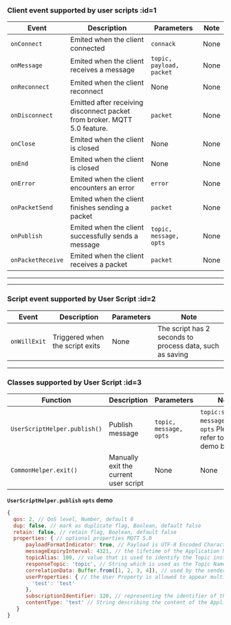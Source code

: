 ### Client event supported by user scripts :id=1

| Event             | Description                                                              | Parameters               | Note |
| ----------------- | ------------------------------------------------------------------------ | ------------------------ | ---- |
| `onConnect`       | Emited when the client connected                                         | `connack`                | None |
| `onMessage`       | Emited when the client receives a message                                | `topic, payload, packet` | None |
| `onReconnect`     | Emited when the client reconnect                                         | None                     | None |
| `onDisconnect`    | Emitted after receiving disconnect packet from broker. MQTT 5.0 feature. | `packet`                 | None |
| `onClose`         | Emited when the client is closed                                         | None                     | None |
| `onEnd`           | Emited when the client is closed                                         | None                     | None |
| `onError`         | Emited when the client encounters an error                               | `error`                  | None |
| `onPacketSend`    | Emited when the client finishes sending a packet                         | `packet`                 | None |
| `onPublish`       | Emited when the client successfully sends a message                      | `topic, message, opts`   | None |
| `onPacketReceive` | Emited when the client receives a packet                                 | `packet`                 | None |

---

---

### Script event supported by User Script :id=2

| Event        | Description                     | Parameters | Note                                                     |
| ------------ | ------------------------------- | ---------- | -------------------------------------------------------- |
| `onWillExit` | Triggered when the script exits | None       | The script has 2 seconds to process data, such as saving |

---

### Classes supported by User Script :id=3

| Function  | Description                           | Parameters             | Note                                                                    |
| --------- | ------------------------------------- | ---------------------- | ----------------------------------------------------------------------- |
| `UserScriptHelper.publish()` | Publish message                       | `topic, message, opts` | `topic:string`, `message:string`, `opts` Please refer to the demo below |
| `CommonHelper.exit()`    | Manually exit the current user script | None                   | None                                                                    |

**`UserScriptHelper.publish` `opts` demo**

```javascript
{
  qos: 2, // QoS level, Number, default 0
  dup: false, // mark as duplicate flag, Boolean, default false
  retain: false, // retain flag, Boolean, default false
  properties: { // optional properties MQTT 5.0
      payloadFormatIndicator: true, // Payload is UTF-8 Encoded Character Data or not boolean
      messageExpiryInterval: 4321, // the lifetime of the Application Message in seconds number
      topicAlias: 100, // value that is used to identify the Topic instead of using the Topic Name number
      responseTopic: 'topic', // String which is used as the Topic Name for a response message string
      correlationData: Buffer.from([1, 2, 3, 4]), // used by the sender of the Request Message to identify which request the Response Message is for when it is received binary
      userProperties: { // the User Property is allowed to appear multiple times to represent multiple name, value pairs object
        'test': 'test'
      },
      subscriptionIdentifier: 120, // representing the identifier of the subscription number
      contentType: 'test' // String describing the content of the Application Message string
   }
}
```
